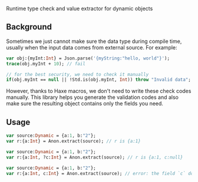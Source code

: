 Runtime type check and value extractor for dynamic objects

## Background

Sometimes we just cannot make sure the data type during compile time,
usually when the input data comes from external source. For example:

```haxe
var obj:{myInt:Int} = Json.parse('{myString:"hello, world"}');
trace(obj.myInt + 10); // fail

// for the best security, we need to check it manually
if(obj.myInt == null || !Std.is(obj.myInt, Int)) throw "Invalid data";
```

However, thanks to Haxe macros, we don't need to write these check codes manually.
This library helps you generate the validation codes and also make sure the resulting
object contains only the fields you need.

## Usage

```haxe
var source:Dynamic = {a:1, b:"2"};
var r:{a:Int} = Anon.extract(source); // r is {a:1}

var source:Dynamic = {a:1, b:"2"};
var r:{a:Int, ?c:Int} = Anon.extract(source); // r is {a:1, c:null}

var source:Dynamic = {a:1, b:"2"};
var r:{a:Int, c:Int} = Anon.extract(source); // error: the field `c` does not exist
```